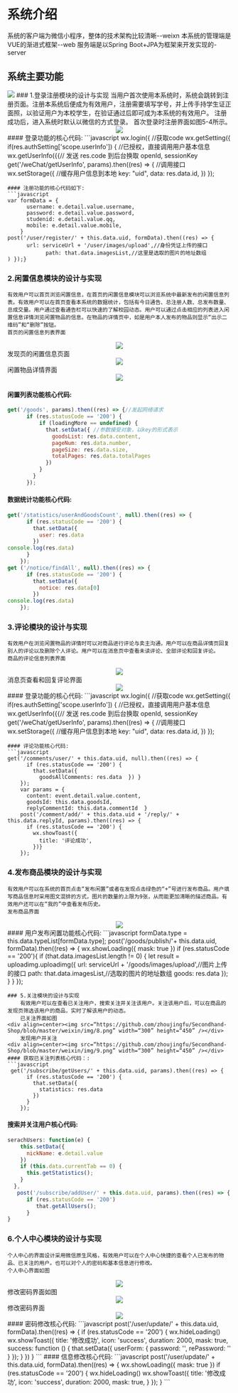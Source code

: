 系统介绍
===========================
系统的客户端为微信小程序，整体的技术架构比较清晰--weixn
本系统的管理端是VUE的渐进式框架--web
服务端是以Spring Boot+JPA为框架来开发实现的-server

## 系统主要功能
<img src=“https://github.com/zhoujingfu/Secondhand-Shop/blob/master/weixin/img/0.png” width=“300” height=“450” />
### 1.登录注册模块的设计与实现
    当用户首次使用本系统时，系统会跳转到注册页面。注册本系统后便成为有效用户，注册需要填写学号，并上传手持学生证正面照，以验证用户为本校学生，在验证通过后即可成为本系统的有效用户。 注册成功后，进入系统时默认以微信的方式登录。
    首次登录时注册界面如图5-4所示。
    <div align=center>
    <img src=“https://github.com/zhoujingfu/Secondhand-Shop/blob/master/weixin/img/1.png” width=“300” height=“450” />
    </div>
#### 登录功能的核心代码:
```javascript
wx.login({ //获取code
      wx.getSetting({
        if(res.authSetting['scope.userInfo']) { //已授权，直接调用用户基本信息
          wx.getUserInfo({{// 发送 res.code 到后台换取 openId, sessionKey
              get('/weChat/getUserInfo', params).then((res) => { //调用接口
            wx.setStorage({ //缓存用户信息到本地
         key: "uid",
    data: res.data.id, 
     })
});

```
#### 注册功能的核心代码如下:
```javascript
var formData = {
      username: e.detail.value.username,
      password: e.detail.value.password,
      studenid: e.detail.value.qq,
      mobile: e.detail.value.mobile,
    }
post('/user/register/' + this.data.uid, formData).then((res) => {
      url: serviceUrl + '/user/images/upload',//身份凭证上传的接口
            path: that.data.imagesList,//这里是选取的图片的地址数组 
) });}
```

### 2.闲置信息模块的设计与实现
    有效用户可以首页浏览闲置信息，在首页的闲置信息模块可以浏览系统中最新发布的闲置信息列表。有效用户可以在首页查看本系统的数据统计，包括有今日通告、总注册人数、总发布数量、总成交量。用户通过查看通告栏可以快速的了解校园动态。用户可以通过点击相应的列表进入闲置信息详情浏览闲置物品的信息。在物品的详情页中，如是用户本人发布的物品则显示“出示二维码”和“删除”按钮。
    首页的闲置信息列表界面
<div align=center><img src=“https://github.com/zhoujingfu/Secondhand-Shop/blob/master/weixin/img/2.png” width=“300” height=“450” /></div>
    发现页的闲置信息页面
<div align=center><img src=“https://github.com/zhoujingfu/Secondhand-Shop/blob/master/weixin/img/3.png” width=“300” height=“450” /></div>
    闲置物品详情界面
<div align=center><img src=“https://github.com/zhoujingfu/Secondhand-Shop/blob/master/weixin/img/4.png” width=“300” height=“450” /></div>
    
#### 闲置列表功能核心代码:
```javascript
get('/goods', params).then((res) => {//发起网络请求
      if (res.statusCode == '200') {
          if (loadingMore == undefined) {
            that.setData({ //参数接受对象，以key的形式表示
              goodsList: res.data.content,
              pageNum: res.data.number,
              pageSize: res.data.size,
              totalPages: res.data.totalPages
            })
          } 
        } 
      });
```
#### 数据统计功能核心代码:
```javascript
get('/statistics/userAndGoodsCount', null).then((res) => {
      if (res.statusCode == '200') {
        that.setData({
          user: res.data
        })
console.log(res.data)
      } 
    });
get ('/notice/findAll', null).then((res) => {
      if (res.statusCode == '200') {
        that.setData({
          notice: res.data[0]
        })  
console.log(res.data)
    });
```
### 3.评论模块的设计与实现
    有效用户在浏览闲置物品的详情时可以对商品进行评论与卖主沟通，用户可以在商品详情页回复别人的评论以及删除个人评论。用户可以在消息页中查看未读评论、全部评论和回复评论。
    商品的评论信息列表界面
<div align=center><img src=“https://github.com/zhoujingfu/Secondhand-Shop/blob/master/weixin/img/5.png” width=“300” height=“450” /></div>
    消息页查看和回复评论界面
<div align=center><img src=“https://github.com/zhoujingfu/Secondhand-Shop/blob/master/weixin/img/6.png” width=“300” height=“450” /></div>
#### 登录功能的核心代码:
```javascript
wx.login({ //获取code
      wx.getSetting({
        if(res.authSetting['scope.userInfo']) { //已授权，直接调用用户基本信息
          wx.getUserInfo({{// 发送 res.code 到后台换取 openId, sessionKey
              get('/weChat/getUserInfo', params).then((res) => { //调用接口
            wx.setStorage({ //缓存用户信息到本地
         key: "uid",
    data: res.data.id, 
     })
});

```
#### 评论功能核心代码:
```javascript
get('/comments/user/' + this.data.uid, null).then((res) => {
      if (res.statusCode == '200') {
        that.setData({
          goodsAllComments: res.data  }) }
    });
    var params = {
      content: event.detail.value.content,
      goodsId: this.data.goodsId,
      replyCommentId: this.data.commentId  }
    post('/comment/add/' + this.data.uid + '/reply/' + this.data.replyId, params).then((res) => {
      if (res.statusCode == '200') {
        wx.showToast({
          title: '评论成功',
        })} 
    });
```
### 4.发布商品模块的设计与实现
    有效用户可以在系统的首页点击“发布闲置”或者在发现点击绿色的“+”号进行发布商品。用户填写商品信息时采用图文混排的方式，图片的数量的上限为9张，从而能更加清晰的描述商品。有效用户还可以在“我的”中查看发布历史。
    发布商品界面
<div align=center><img src=“https://github.com/zhoujingfu/Secondhand-Shop/blob/master/weixin/img/7.png” width=“300” height=“450” /></div>
#### 用户发布闲置功能核心代码:
```javascript
formData.type = this.data.typeList[formData.type];
    post('/goods/publish/'+ this.data.uid, formData).then((res) => {
      wx.showLoading({
        mask: true
      })
      if (res.statusCode == '200'){
        if (that.data.imagesList.length != 0) {
          let result = uploadimg.uploadimg({
            url: serviceUrl + '/goods/images/upload',//图片上传的接口
            path: that.data.imagesList,//选取的图片的地址数组
            goods: res.data
          });
        }
       }
    });

```
### 5.关注模块的设计与实现
    有效用户可以在查看已关注用户，搜索关注并关注该用户。关注该用户后，可以在商品的发现页筛选该用户的商品，实时了解该用户的动态。
    已关注界面如图
<div align=center><img src=“https://github.com/zhoujingfu/Secondhand-Shop/blob/master/weixin/img/8.png” width=“300” height=“450” /></div>
    发现用户并关注
<div align=center><img src=“https://github.com/zhoujingfu/Secondhand-Shop/blob/master/weixin/img/9.png” width=“300” height=“450” /></div>
#### 获取已关注列表核心代码：:
```javascript
 get('/subscribe/getUsers/' + this.data.uid, params).then((res) => {
      if (res.statusCode == '200') {
        that.setData({
          statistics: res.data
        })
      } 
    });
```
#### 搜索并关注用户核心代码:
```javascript
serachUsers: function(e) {
    this.setData({
      nickName: e.detail.value
    })
    if (this.data.currentTab == 0) {
      this.getStatistics();
    }
  },
   post('/subscribe/addUser/' + this.data.uid, params).then((res) => {
      if (res.statusCode == '200') 
         that.getAllUsers();
      }
}
```
### 6.个人中心模块的设计与实现
    个人中心的界面设计采用微信原生风格，有效用户可以在个人中心快捷的查看个人已发布的物品、已关注的用户。也可以对个人的密码和基本信息进行修改。
    个人中心界面如图
<div align=center><img src=“https://github.com/zhoujingfu/Secondhand-Shop/blob/master/weixin/img/10.png” width=“300” height=“450” /></div>
    修改密码界面如图
<div align=center><img src=“https://github.com/zhoujingfu/Secondhand-Shop/blob/master/weixin/img/11.png” width=“300” height=“450” /></div>
    修改密码界面
<div align=center><img src=“https://github.com/zhoujingfu/Secondhand-Shop/blob/master/weixin/img/12.png” width=“300” height=“450” /></div>
#### 密码修改核心代码:
```javascript
 post('/user/update/' + this.data.uid, formData).then((res) => {
      if (res.statusCode == '200') {
        wx.hideLoading()
             wx.showToast({
          title: '修改成功',
          icon: 'success',
          duration: 2000,
          mask: true,
          success: function () {
            that.setData({
              userForm: {
                password: '',
                rePassword: ''
              }
            }); 
          }
        }) 
      }
```
#### 信息修改核心代码:
```javascript
post('/user/update/' + this.data.uid, formData).then((res) => {
      wx.showLoading({
        mask: true
      })
      if (res.statusCode == '200') {
        wx.hideLoading()
        wx.showToast({
          title: '修改成功',
          icon: 'success',
          duration: 2000,
          mask: true,
      }
      });
     }
```
